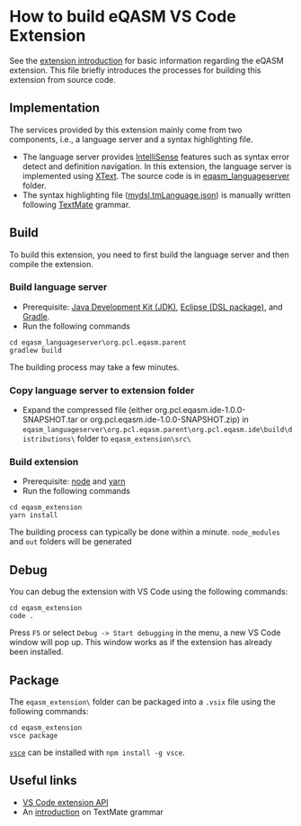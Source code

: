 # How to build eQASM VS Code Extension

See the [extension introduction](eqasm_extension/README.md) for basic information regarding the eQASM extension. This file briefly introduces the processes for building this extension from source code.

## Implementation
The services provided by this extension mainly come from two components, i.e., a language server and a syntax highlighting file. 
- The language server provides [IntelliSense](https://code.visualstudio.com/docs/editor/intellisense) features such as syntax error detect and definition navigation. In this extension, the language server is implemented using [XText](https://www.eclipse.org/Xtext/). The source code is in [eqasm_languageserver](eqasm_languageserver/) folder. 
- The syntax highlighting file ([mydsl.tmLanguage.json](eqasm_extension/mydsl.tmLanguage.json)) is manually written following [TextMate](https://macromates.com/manual/en/language_grammars) grammar.

## Build
To build this extension, you need to first build the language server and then compile the extension.

### Build language server
- Prerequisite: [Java Development Kit (JDK)](https://www.oracle.com/technetwork/java/javase/downloads/jdk8-downloads-2133151.html), [Eclipse (DSL package)](https://www.eclipse.org/downloads/packages/release/2019-09/r/eclipse-ide-java-and-dsl-developers), and [Gradle](https://gradle.org/).
- Run the following commands
```
cd eqasm_languageserver\org.pcl.eqasm.parent
gradlew build
```
The building process may take a few minutes.

### Copy language server to extension folder
- Expand the compressed file (either org.pcl.eqasm.ide-1.0.0-SNAPSHOT.tar or org.pcl.eqasm.ide-1.0.0-SNAPSHOT.zip) in `eqasm_languageserver\org.pcl.eqasm.parent\org.pcl.eqasm.ide\build\distributions\` folder to `eqasm_extension\src\`

### Build extension
- Prerequisite: [node](https://nodejs.org/) and [yarn](https://yarnpkg.com/)
- Run the following commands
```
cd eqasm_extension
yarn install
```
The building process can typically be done within a minute. `node_modules` and `out` folders will be generated

## Debug
You can debug the extension with VS Code using the following commands:
```
cd eqasm_extension
code .
```
Press `F5` or select `Debug -> Start debugging` in the menu, a new VS Code window will pop up. This window works as if the extension has already been installed.

## Package
The `eqasm_extension\` folder can be packaged into a `.vsix` file using the following commands:
```
cd eqasm_extension
vsce package
```
[`vsce`](https://github.com/microsoft/vscode-vsce) can be installed with `npm install -g vsce`.

## Useful links
- [VS Code extension API](https://code.visualstudio.com/api)
- An [introduction](https://www.apeth.com/nonblog/stories/textmatebundle.html) on TextMate grammar